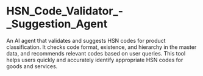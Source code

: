 # HSN_Code_Validator_-_Suggestion_Agent
An AI agent that validates and suggests HSN codes for product classification. It checks code format, existence, and hierarchy in the master data, and recommends relevant codes based on user queries. This tool helps users quickly and accurately identify appropriate HSN codes for goods and services.
